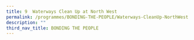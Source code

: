 ```yaml
---
title: 9  Waterways Clean Up at North West
permalink: /programmes/BONDING-THE-PEOPLE/Waterways-CleanUp-NorthWest
description: ""
third_nav_title: BONDING THE PEOPLE
---
```


